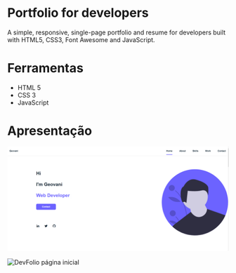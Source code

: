 # Portfolio for developers
A simple, responsive, single-page portfolio and resume for developers built with HTML5, CSS3, Font Awesome and JavaScript.

# Ferramentas 
- HTML 5
- CSS 3
- JavaScript

# Apresentação
![DevFolio página inicial](https://github.com/iamageo/devfolio/blob/main/img.PNG?raw=true)

![DevFolio página inicial](https://github.com/iamageo/devfolio/blob/main/gif.gif?raw=true)

